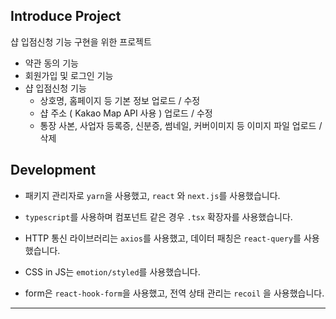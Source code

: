 ##  Introduce Project

샵 입점신청 기능 구현을 위한 프로젝트

- 약관 동의 기능
- 회원가입 및 로그인 기능
- 샵 입점신청 기능
    - 상호명, 홈페이지 등 기본 정보 업로드 / 수정
    - 샵 주소 ( Kakao Map API 사용 ) 업로드 / 수정
    - 통장 사본, 사업자 등록증, 신분증, 썸네일, 커버이미지 등 이미지 파일 업로드 / 삭제

##  Development

- 패키지 관리자로 `yarn`을 사용했고, `react` 와  `next.js`를 사용했습니다.

- `typescript`를 사용하며 컴포넌트 같은 경우 `.tsx` 확장자를 사용했습니다.

- HTTP 통신 라이브러리는 `axios`를 사용했고, 데이터 패칭은 `react-query`를 사용했습니다.

- CSS in JS는 `emotion/styled`를 사용했습니다.
  
- form은 `react-hook-form`을 사용했고, 전역 상태 관리는 `recoil` 을 사용했습니다.

---
